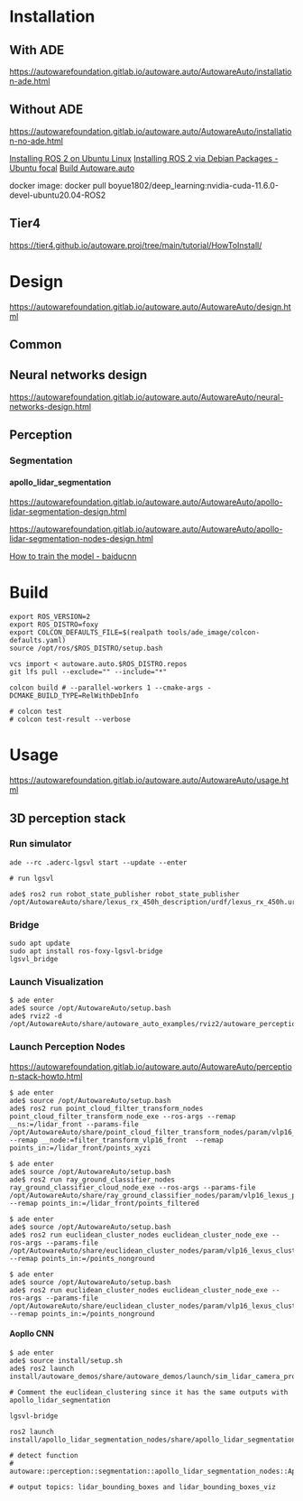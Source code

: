# Installation

## With ADE

https://autowarefoundation.gitlab.io/autoware.auto/AutowareAuto/installation-ade.html

## Without ADE

https://autowarefoundation.gitlab.io/autoware.auto/AutowareAuto/installation-no-ade.html

[Installing ROS 2 on Ubuntu Linux](https://docs.ros.org/en/foxy/Installation/Ubuntu-Install-Binary.html)
[Installing ROS 2 via Debian Packages - Ubuntu focal](https://docs.ros.org/en/foxy/Installation/Ubuntu-Install-Debians.html)
[Build Autoware.auto](https://autowarefoundation.gitlab.io/autoware.auto/AutowareAuto/building.html)

docker image: docker pull boyue1802/deep_learning:nvidia-cuda-11.6.0-devel-ubuntu20.04-ROS2

## Tier4
https://tier4.github.io/autoware.proj/tree/main/tutorial/HowToInstall/

# Design
https://autowarefoundation.gitlab.io/autoware.auto/AutowareAuto/design.html

## Common
## Neural networks design
https://autowarefoundation.gitlab.io/autoware.auto/AutowareAuto/neural-networks-design.html

## Perception
### Segmentation
#### apollo_lidar_segmentation

https://autowarefoundation.gitlab.io/autoware.auto/AutowareAuto/apollo-lidar-segmentation-design.html

https://autowarefoundation.gitlab.io/autoware.auto/AutowareAuto/apollo-lidar-segmentation-nodes-design.html

[How to train the model - baiducnn](https://github.com/kosuke55/train_baiducnn)

# Build
```
export ROS_VERSION=2
export ROS_DISTRO=foxy
export COLCON_DEFAULTS_FILE=$(realpath tools/ade_image/colcon-defaults.yaml)
source /opt/ros/$ROS_DISTRO/setup.bash

vcs import < autoware.auto.$ROS_DISTRO.repos
git lfs pull --exclude="" --include="*"

colcon build # --parallel-workers 1 --cmake-args -DCMAKE_BUILD_TYPE=RelWithDebInfo

# colcon test
# colcon test-result --verbose
```

# Usage
https://autowarefoundation.gitlab.io/autoware.auto/AutowareAuto/usage.html

## 3D perception stack
### Run simulator
 ```
ade --rc .aderc-lgsvl start --update --enter

# run lgsvl

ade$ ros2 run robot_state_publisher robot_state_publisher /opt/AutowareAuto/share/lexus_rx_450h_description/urdf/lexus_rx_450h.urdf
```

### Bridge
```
sudo apt update
sudo apt install ros-foxy-lgsvl-bridge
lgsvl_bridge
```

### Launch Visualization
```
$ ade enter
ade$ source /opt/AutowareAuto/setup.bash
ade$ rviz2 -d /opt/AutowareAuto/share/autoware_auto_examples/rviz2/autoware_perception_stack.rviz
```

### Launch Perception Nodes
https://autowarefoundation.gitlab.io/autoware.auto/AutowareAuto/perception-stack-howto.html

```
$ ade enter
ade$ source /opt/AutowareAuto/setup.bash
ade$ ros2 run point_cloud_filter_transform_nodes point_cloud_filter_transform_node_exe --ros-args --remap __ns:=/lidar_front --params-file /opt/AutowareAuto/share/point_cloud_filter_transform_nodes/param/vlp16_sim_lexus_filter_transform.param.yaml --remap __node:=filter_transform_vlp16_front  --remap points_in:=/lidar_front/points_xyzi
```

```
$ ade enter
ade$ source /opt/AutowareAuto/setup.bash
ade$ ros2 run ray_ground_classifier_nodes ray_ground_classifier_cloud_node_exe --ros-args --params-file /opt/AutowareAuto/share/ray_ground_classifier_nodes/param/vlp16_lexus_pcap.param.yaml --remap points_in:=/lidar_front/points_filtered
```

```
$ ade enter
ade$ source /opt/AutowareAuto/setup.bash
ade$ ros2 run euclidean_cluster_nodes euclidean_cluster_node_exe --ros-args --params-file /opt/AutowareAuto/share/euclidean_cluster_nodes/param/vlp16_lexus_cluster.param.yaml --remap points_in:=/points_nonground
```

```
$ ade enter
ade$ source /opt/AutowareAuto/setup.bash
ade$ ros2 run euclidean_cluster_nodes euclidean_cluster_node_exe --ros-args --params-file /opt/AutowareAuto/share/euclidean_cluster_nodes/param/vlp16_lexus_cluster_as_polygon.param.yaml --remap points_in:=/points_nonground
```

#### Aopllo CNN
```
$ ade enter
ade$ source install/setup.sh
ade$ ros2 launch install/autoware_demos/share/autoware_demos/launch/sim_lidar_camera_projection.launch.py

# Comment the euclidean_clustering since it has the same outputs with apollo_lidar_segmentation
```

```
lgsvl-bridge
```

```
ros2 launch install/apollo_lidar_segmentation_nodes/share/apollo_lidar_segmentation_nodes/launch/lidar_segmentation.launch.py

# detect function
# autoware::perception::segmentation::apollo_lidar_segmentation_nodes::ApolloLidarSegmentationNode::pointCloudCallback

# output topics: lidar_bounding_boxes and lidar_bounding_boxes_viz
```